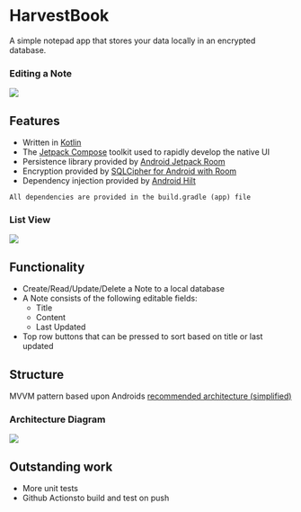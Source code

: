 # HarvestBook
A simple notepad app that stores your data locally in an encrypted database.


### Editing a Note
<picture>
<img src="https://i.imgur.com/ISrVVPI.png" />
</picture>

Features
------
 - Written in [Kotlin](https://kotlinlang.org/)
 - The [Jetpack Compose](https://developer.android.com/jetpack/compose) toolkit used to rapidly develop the native UI
 - Persistence library provided by [Android Jetpack Room](https://developer.android.com/training/data-storage/room)
 - Encryption provided by [SQLCipher for Android with Room](https://github.com/sqlcipher/android-database-sqlcipher#using-sqlcipher-for-android-with-room)
 - Dependency injection provided by [Android Hilt](https://developer.android.com/training/dependency-injection/hilt-android)

`All dependencies are provided in the build.gradle (app) file`


### List View
<picture>
<img src="https://i.imgur.com/F9BV7dS.png" />
</picture>

Functionality
-------
 - Create/Read/Update/Delete a Note to a local database
 - A Note consists of the following editable fields:
    - Title
    - Content
    - Last Updated
- Top row buttons that can be pressed to sort based on title or last updated

Structure
--------
MVVM pattern based upon Androids [recommended architecture (simplified)](https://developer.android.com/topic/architecture#recommended-app-arch)


### Architecture Diagram
<picture>
<img src="https://i.imgur.com/AeF4Gcq.png" />
</picture>

Outstanding work
---------
 - More unit tests
 - Github Actionsto build and test on push
